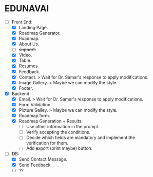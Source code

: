 # EDUNAVAI
- [ ] Front End:
  - [x] Landing Page.
  - [x] Roadmap Generator.
  - [x] Roadmap.
  - [x] About Us.
  - [ ] ~~support.~~
  - [x] Video.
  - [x] Table.
  - [x] Resumes.
  - [x] Feedback.
  - [x] Contact. > Wait for Dr. Samar's response to apply modifications.
  - [x] Image Gallery. > Maybe we can modify the style.
  - [x] Footer.
- [x] Backend:
  - [x] Email. > Wait for Dr. Samar's response to apply modifications.
  - [x] Form Validation.
  - [x] Picture Galley. > Maybe we can modify the style.
  - [x] Roadmap form.
  - [x] Roadmap Generation + Results.
    - [ ] Use other information in the prompt.
    - [ ] Verify accepting the conditions.
    - [ ] Decide which fields are mandatory and implement the verification for them.
    - [ ] Add export (print maybe) button.
- [ ] DB:
  - [x] Send Contact Message.
  - [x] Send Feedback.
  - [ ] ??
